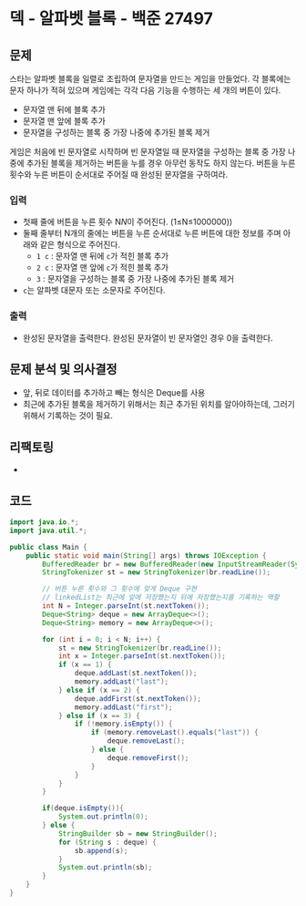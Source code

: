 # 덱 - 알파벳 블록 - 백준 27497
## 문제
스타는 알파벳 블록을 일렬로 조립하여 문자열을 만드는 게임을 만들었다. 각 블록에는 문자 하나가 적혀 있으며 게임에는 각각 다음 기능을 수행하는 세 개의 버튼이 있다.

- 문자열 맨 뒤에 블록 추가
- 문자열 맨 앞에 블록 추가
- 문자열을 구성하는 블록 중 가장 나중에 추가된 블록 제거

게임은 처음에 빈 문자열로 시작하며 빈 문자열일 때 문자열을 구성하는 블록 중 가장 나중에 추가된 블록을 제거하는 버튼을 누를 경우 아무런 동작도 하지 않는다. 버튼을 누른 횟수와 누른 버튼이 순서대로 주어질 때 완성된 문자열을 구하여라.

### 입력
- 첫째 줄에 버튼을 누른 횟수 N$N$이 주어진다. (1≤N≤1000000)) 
- 둘째 줄부터 N개의 줄에는 버튼을 누른 순서대로 누른 버튼에 대한 정보를 주며 아래와 같은 형식으로 주어진다.
	- `1 c` : 문자열 맨 뒤에 `c`가 적힌 블록 추가
	- `2 c` : 문자열 맨 앞에 `c`가 적힌 블록 추가
	- `3` : 문자열을 구성하는 블록 중 가장 나중에 추가된 블록 제거
- `c`는 알파벳 대문자 또는 소문자로 주어진다.
### 출력
- 완성된 문자열을 출력한다. 완성된 문자열이 빈 문자열인 경우 0을 출력한다.

## 문제 분석 및 의사결정
- 앞, 뒤로 데이터를 추가하고 빼는 형식은 Deque를 사용
- 최근에 추가된 블록을 제거하기 위해서는 최근 추가된 위치를 알아야하는데, 그러기 위해서 기록하는 것이 필요.

## 리팩토링
- 


## 코드
```java
import java.io.*;
import java.util.*;

public class Main {
    public static void main(String[] args) throws IOException {
        BufferedReader br = new BufferedReader(new InputStreamReader(System.in));
        StringTokenizer st = new StringTokenizer(br.readLine());

        // 버튼 누른 횟수와 그 횟수에 맞게 Deque 구현
        // linkedList는 최근에 앞에 저장했는지 뒤에 저장했는지를 기록하는 역할
        int N = Integer.parseInt(st.nextToken());
        Deque<String> deque = new ArrayDeque<>();
        Deque<String> memory = new ArrayDeque<>();

        for (int i = 0; i < N; i++) {
            st = new StringTokenizer(br.readLine());
            int x = Integer.parseInt(st.nextToken());
            if (x == 1) {
                deque.addLast(st.nextToken());
                memory.addLast("last");
            } else if (x == 2) {
                deque.addFirst(st.nextToken());
                memory.addLast("first");
            } else if (x == 3) {
                if (!memory.isEmpty()) {
                    if (memory.removeLast().equals("last")) {
                        deque.removeLast();
                    } else {
                        deque.removeFirst();
                    }
                }
            }
        }

        if(deque.isEmpty()){
            System.out.println(0);
        } else {
            StringBuilder sb = new StringBuilder();
            for (String s : deque) {
                sb.append(s);
            }
            System.out.println(sb);
        }
    }
}
```